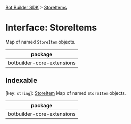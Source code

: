 [Bot Builder SDK](../README.md) > [StoreItems](../interfaces/botbuilder.storeitems.md)



# Interface: StoreItems


Map of named `StoreItem` objects.

<table>

<thead>

<tr>

<th>package</th>

</tr>

</thead>

<tbody>

<tr>

<td>botbuilder-core-extensions</td>

</tr>

</tbody>

</table>

## Indexable

\[key: `string`\]:&nbsp;[StoreItem](botbuilder.storeitem.md)
Map of named `StoreItem` objects.

<table>

<thead>

<tr>

<th>package</th>

</tr>

</thead>

<tbody>

<tr>

<td>botbuilder-core-extensions</td>

</tr>

</tbody>

</table>




